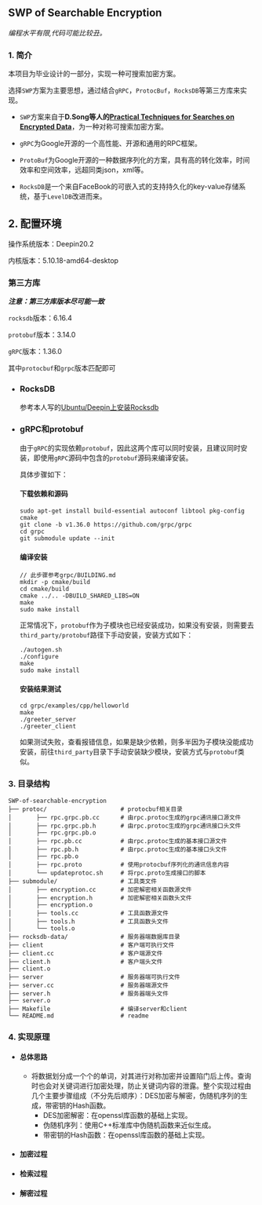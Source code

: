 ## SWP of Searchable Encryption

*编程水平有限,代码可能比较丑。*

### 1. 简介

本项目为毕业设计的一部分，实现一种可搜索加密方案。


选择`SWP`方案为主要思想，通过结合`gRPC`，`ProtocBuf`，`RocksDB`等第三方库来实现。

+ `SWP`方案来自于**D.Song等人的[Practical Techniques for Searches on Encrypted Data](http://ieeexplore.ieee.org/abstract/document/848445/)**，为一种对称可搜索加密方案。

+ `gRPC`为Google开源的一个高性能、开源和通用的RPC框架。
+ `ProtoBuf`为Google开源的一种数据序列化的方案，具有高的转化效率，时间效率和空间效率，远超同类json，xml等。
+ `RocksDB`是一个来自FaceBook的可嵌入式的支持持久化的key-value存储系统，基于`LevelDB`改进而来。

## 2. 配置环境

操作系统版本：Deepin20.2 

内核版本：5.10.18-amd64-desktop

### 第三方库

***注意：第三方库版本尽可能一致***

`rocksdb`版本：6.16.4

`protobuf`版本：3.14.0

`gRPC`版本：1.36.0

其中`protocbuf`和`grpc`版本匹配即可

+ ### RocksDB

  参考本人写的[Ubuntu/Deepin上安装Rocksdb](https://www.jianshu.com/p/575b2e27b028)

+ ### gRPC和protobuf

  由于`gRPC`的实现依赖`protobuf`，因此这两个库可以同时安装，且建议同时安装，即使用`gRPC`源码中包含的`protobuf`源码来编译安装。

  具体步骤如下：

  #### 下载依赖和源码

  ```shell
  sudo apt-get install build-essential autoconf libtool pkg-config cmake
  git clone -b v1.36.0 https://github.com/grpc/grpc
  cd grpc
  git submodule update --init
  ```

  #### 编译安装

  ```shell
  // 此步骤参考grpc/BUILDING.md
  mkdir -p cmake/build
  cd cmake/build
  cmake ../.. -DBUILD_SHARED_LIBS=ON
  make
  sudo make install
  ```

  正常情况下，`protobuf`作为子模块也已经安装成功，如果没有安装，则需要去`third_party/protobuf`路径下手动安装，安装方式如下：

  ```shell
  ./autogen.sh
  ./configure
  make
  sudo make install
  ```

  #### 安装结果测试

  ```shell
  cd grpc/examples/cpp/helloworld
  make
  ./greeter_server
  ./greeter_client
  ```

  如果测试失败，查看报错信息，如果是缺少依赖，则多半因为子模块没能成功安装，前往`third_party`目录下手动安装缺少模块，安装方式与`protobuf`类似。

### 3. 目录结构

```
SWP-of-searchable-encryption
├── protoc/						# protocbuf相关目录
│		├── rpc.grpc.pb.cc		# 由rpc.protoc生成的grpc通讯接口源文件
│		├── rpc.grpc.pb.h		# 由rpc.protoc生成的grpc通讯接口头文件
│		├── rpc.grpc.pb.o		
│		├── rpc.pb.cc			# 由rpc.protoc生成的基本接口源文件
│		├── rpc.pb.h			# 由rpc.protoc生成的基本接口头文件
│		├── rpc.pb.o			
│		├── rpc.proto			# 使用protocbuf序列化的通讯信息内容
│		└── updateprotoc.sh		# 将rpc.proto生成接口的脚本
├── submodule/					# 工具类文件
│		├── encryption.cc		# 加密解密相关函数源文件
│		├── encryption.h		# 加密解密相关函数头文件
│		├── encryption.o		
│		├── tools.cc			# 工具函数源文件
│		├── tools.h				# 工具函数头文件
│		└── tools.o				
├── rocksdb-data/				# 服务器端数据库目录
├── client						# 客户端可执行文件
├── client.cc					# 客户端源文件
├── client.h					# 客户端头文件
├── client.o					
├── server						# 服务器端可执行文件
├── server.cc					# 服务器端源文件
├── server.h					# 服务器端头文件
├── server.o					
├── Makefile					# 编译server和client
└── README.md					# readme
```

### 4. 实现原理

+ #### 总体思路

  + 将数据划分成一个个的单词，对其进行对称加密并设置陷门后上传。查询时也会对关键词进行加密处理，防止关键词内容的泄露。整个实现过程由几个主要步骤组成（不分先后顺序）：DES加密与解密，伪随机序列的生成，带密钥的Hash函数。
    + DES加密解密：在openssl库函数的基础上实现。
    + 伪随机序列：使用C++标准库中伪随机函数来近似生成。
    + 带密钥的Hash函数：在openssl库函数的基础上实现。

+ #### 加密过程

+ #### 检索过程

+ #### 解密过程